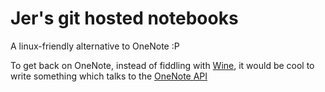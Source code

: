 # Jer's git hosted notebooks

A linux-friendly alternative to OneNote :P

To get back on OneNote, instead of fiddling with [Wine](https://www.winehq.org/), it would be cool to write something which talks to the [OneNote API](https://dev.onenote.com/)
